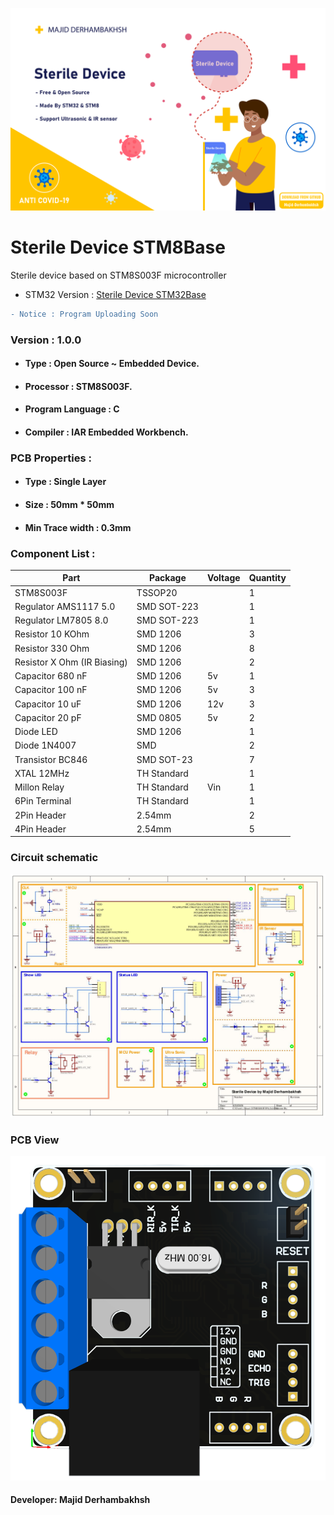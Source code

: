![BANNER](Banner.png)

# Sterile Device STM8Base
Sterile device based on STM8S003F microcontroller
- STM32 Version : [Sterile Device STM32Base](https://github.com/Majid-Derhambakhsh/Sterile-Device-STM32Base)  

```diff  
- Notice : Program Uploading Soon
```

### Version : 1.0.0

- #### Type : Open Source ~ Embedded Device.

- #### Processor : STM8S003F.

- #### Program Language : C

- #### Compiler : IAR Embedded Workbench.

### PCB Properties :

- #### Type : Single Layer

- #### Size : 50mm * 50mm

- #### Min Trace width : 0.3mm

### Component List :

Part | Package | Voltage | Quantity
------------ | ------------- | ------------- | -------------
STM8S003F | TSSOP20 | | 1
Regulator AMS1117 5.0 | SMD SOT-223 | | 1
Regulator LM7805 8.0 | SMD SOT-223 | | 1
Resistor 10 KOhm | SMD 1206 | | 3
Resistor 330 Ohm | SMD 1206 | | 8
Resistor X Ohm (IR Biasing) | SMD 1206 | | 2
Capacitor 680 nF | SMD 1206 | 5v | 1
Capacitor 100 nF | SMD 1206 | 5v | 3
Capacitor 10 uF | SMD 1206 | 12v | 3
Capacitor 20 pF | SMD 0805 | 5v | 2
Diode LED | SMD 1206 | | 1
Diode 1N4007 | SMD | | 2
Transistor BC846 | SMD SOT-23 | | 7
XTAL 12MHz | TH Standard | | 1
Millon Relay | TH Standard | Vin | 1
6Pin Terminal | TH Standard | | 1
2Pin Header | 2.54mm | | 2
4Pin Header | 2.54mm | | 5

### Circuit schematic

![SCHEMATIC](Schematic.jpg)

### PCB View

![PCBVIEW](PCB-PICTURE.png)

#### Developer: Majid Derhambakhsh
